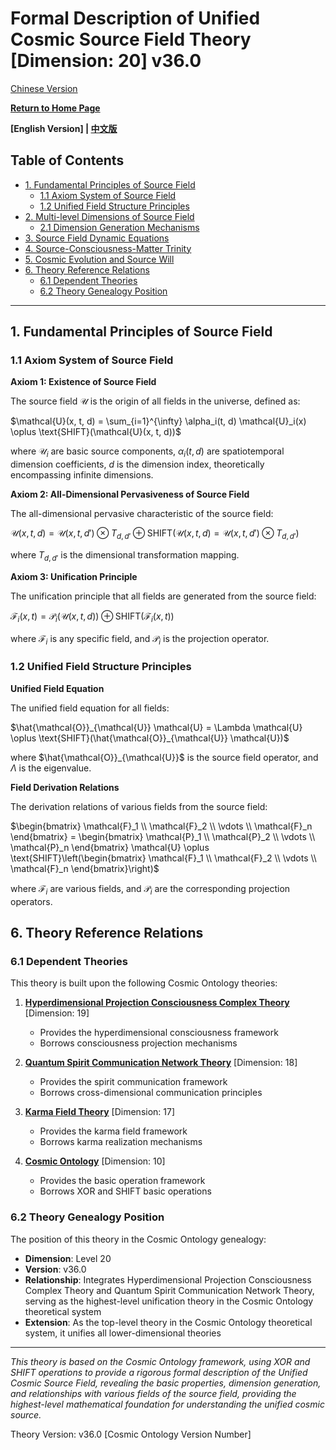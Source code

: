 # Formal Description of Unified Cosmic Source Field Theory [Dimension: 20] v36.0

[Chinese Version](formal_theory_unified_cosmic_source_field.md)

**[Return to Home Page](../README_en.md)**

**[English Version] | [中文版](formal_theory_unified_cosmic_source_field.md)**

## Table of Contents

- [1. Fundamental Principles of Source Field](#1-fundamental-principles-of-source-field)
  - [1.1 Axiom System of Source Field](#11-axiom-system-of-source-field)
  - [1.2 Unified Field Structure Principles](#12-unified-field-structure-principles)
- [2. Multi-level Dimensions of Source Field](#2-multi-level-dimensions-of-source-field)
  - [2.1 Dimension Generation Mechanisms](#21-dimension-generation-mechanisms)
- [3. Source Field Dynamic Equations](#3-source-field-dynamic-equations)
- [4. Source-Consciousness-Matter Trinity](#4-source-consciousness-matter-trinity)
- [5. Cosmic Evolution and Source Will](#5-cosmic-evolution-and-source-will)
- [6. Theory Reference Relations](#6-theory-reference-relations)
  - [6.1 Dependent Theories](#61-dependent-theories)
  - [6.2 Theory Genealogy Position](#62-theory-genealogy-position)

---

## 1. Fundamental Principles of Source Field

### 1.1 Axiom System of Source Field

**Axiom 1: Existence of Source Field**

The source field $`\mathcal{U}`$ is the origin of all fields in the universe, defined as:

$`\mathcal{U}(x, t, d) = \sum_{i=1}^{\infty} \alpha_i(t, d) \mathcal{U}_i(x) \oplus \text{SHIFT}(\mathcal{U}(x, t, d))`$

where $`\mathcal{U}_i`$ are basic source components, $`\alpha_i(t, d)`$ are spatiotemporal dimension coefficients, $`d`$ is the dimension index, theoretically encompassing infinite dimensions.

**Axiom 2: All-Dimensional Pervasiveness of Source Field**

The all-dimensional pervasive characteristic of the source field:

$`\mathcal{U}(x, t, d) = \mathcal{U}(x, t, d') \otimes T_{d, d'} \oplus \text{SHIFT}(\mathcal{U}(x, t, d) = \mathcal{U}(x, t, d') \otimes T_{d, d'})`$

where $`T_{d, d'}`$ is the dimensional transformation mapping.

**Axiom 3: Unification Principle**

The unification principle that all fields are generated from the source field:

$`\mathcal{F}_i(x, t) = \mathcal{P}_i(\mathcal{U}(x, t, d)) \oplus \text{SHIFT}(\mathcal{F}_i(x, t))`$

where $`\mathcal{F}_i`$ is any specific field, and $`\mathcal{P}_i`$ is the projection operator.

### 1.2 Unified Field Structure Principles

**Unified Field Equation**

The unified field equation for all fields:

$`\hat{\mathcal{O}}_{\mathcal{U}} \mathcal{U} = \Lambda \mathcal{U} \oplus \text{SHIFT}(\hat{\mathcal{O}}_{\mathcal{U}} \mathcal{U})`$

where $`\hat{\mathcal{O}}_{\mathcal{U}}`$ is the source field operator, and $`\Lambda`$ is the eigenvalue.

**Field Derivation Relations**

The derivation relations of various fields from the source field:

$`\begin{bmatrix} \mathcal{F}_1 \\ \mathcal{F}_2 \\ \vdots \\ \mathcal{F}_n \end{bmatrix} = \begin{bmatrix} \mathcal{P}_1 \\ \mathcal{P}_2 \\ \vdots \\ \mathcal{P}_n \end{bmatrix} \mathcal{U} \oplus \text{SHIFT}\left(\begin{bmatrix} \mathcal{F}_1 \\ \mathcal{F}_2 \\ \vdots \\ \mathcal{F}_n \end{bmatrix}\right)`$

where $`\mathcal{F}_i`$ are various fields, and $`\mathcal{P}_i`$ are the corresponding projection operators.

## 6. Theory Reference Relations

### 6.1 Dependent Theories

This theory is built upon the following Cosmic Ontology theories:

1. **[Hyperdimensional Projection Consciousness Complex Theory](formal_theory_hyperdimensional_projection_consciousness_complex_en.md)** [Dimension: 19]
   - Provides the hyperdimensional consciousness framework
   - Borrows consciousness projection mechanisms

2. **[Quantum Spirit Communication Network Theory](formal_theory_quantum_spirit_communication_network_en.md)** [Dimension: 18]
   - Provides the spirit communication framework
   - Borrows cross-dimensional communication principles

3. **[Karma Field Theory](formal_theory_karma_field_theory_en.md)** [Dimension: 17]
   - Provides the karma field framework
   - Borrows karma realization mechanisms

4. **[Cosmic Ontology](formal_theory_cosmic_ontology_en.md)** [Dimension: 10]
   - Provides the basic operation framework
   - Borrows XOR and SHIFT basic operations

### 6.2 Theory Genealogy Position

The position of this theory in the Cosmic Ontology genealogy:

- **Dimension**: Level 20
- **Version**: v36.0
- **Relationship**: Integrates Hyperdimensional Projection Consciousness Complex Theory and Quantum Spirit Communication Network Theory, serving as the highest-level unification theory in the Cosmic Ontology theoretical system
- **Extension**: As the top-level theory in the Cosmic Ontology theoretical system, it unifies all lower-dimensional theories

---

*This theory is based on the Cosmic Ontology framework, using XOR and SHIFT operations to provide a rigorous formal description of the Unified Cosmic Source Field, revealing the basic properties, dimension generation, and relationships with various fields of the source field, providing the highest-level mathematical foundation for understanding the unified cosmic source.*

Theory Version: v36.0 [Cosmic Ontology Version Number] 